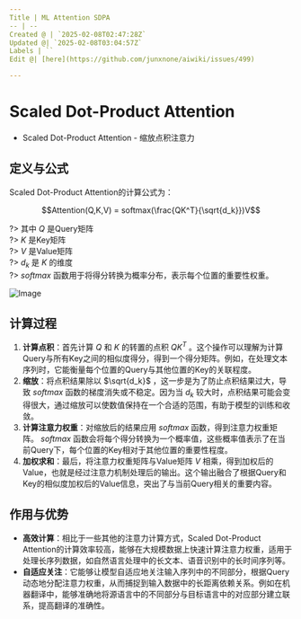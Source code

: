 ```yaml
---
Title | ML Attention SDPA
-- | --
Created @ | `2025-02-08T02:47:28Z`
Updated @| `2025-02-08T03:04:57Z`
Labels | ``
Edit @| [here](https://github.com/junxnone/aiwiki/issues/499)

---
```

# Scaled Dot-Product Attention

- Scaled Dot-Product Attention - 缩放点积注意力

## 定义与公式
Scaled Dot-Product Attention的计算公式为： 

$$Attention(Q,K,V) = softmax(\frac{QK^T}{\sqrt{d_k}})V$$ 

?> 其中 $Q$ 是Query矩阵  
?> $K$ 是Key矩阵  
?> $V$ 是Value矩阵  
?> $d_k$ 是 $K$ 的维度  
?> $softmax$ 函数用于将得分转换为概率分布，表示每个位置的重要性权重。

![Image](https://github.com/user-attachments/assets/1cf3c8d8-754f-488c-a7e8-ff468ff3f178)

## 计算过程

1. **计算点积**：首先计算 $Q$ 和 $K$ 的转置的点积 $QK^T$ 。这个操作可以理解为计算Query与所有Key之间的相似度得分，得到一个得分矩阵。例如，在处理文本序列时，它能衡量每个位置的Query与其他位置的Key的关联程度。
2. **缩放**：将点积结果除以 $\sqrt{d_k}$ ，这一步是为了防止点积结果过大，导致 $softmax$ 函数的梯度消失或不稳定。因为当 $d_k$ 较大时，点积结果可能会变得很大，通过缩放可以使数值保持在一个合适的范围，有助于模型的训练和收敛。
3. **计算注意力权重**：对缩放后的结果应用 $softmax$ 函数，得到注意力权重矩阵。 $softmax$ 函数会将每个得分转换为一个概率值，这些概率值表示了在当前Query下，每个位置的Key相对于其他位置的重要性程度。
4. **加权求和**：最后，将注意力权重矩阵与Value矩阵 $V$ 相乘，得到加权后的Value，也就是经过注意力机制处理后的输出。这个输出融合了根据Query和Key的相似度加权后的Value信息，突出了与当前Query相关的重要内容。

## 作用与优势
- **高效计算**：相比于一些其他的注意力计算方式，Scaled Dot-Product Attention的计算效率较高，能够在大规模数据上快速计算注意力权重，适用于处理长序列数据，如自然语言处理中的长文本、语音识别中的长时间序列等。
- **自适应关注**：它能够让模型自适应地关注输入序列中的不同部分，根据Query动态地分配注意力权重，从而捕捉到输入数据中的长距离依赖关系。例如在机器翻译中，能够准确地将源语言中的不同部分与目标语言中的对应部分建立联系，提高翻译的准确性。

